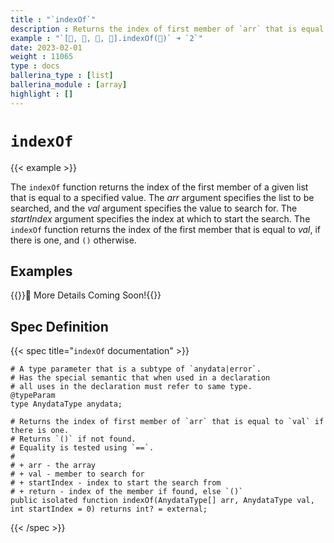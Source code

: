 ```yaml
---
title : "`indexOf`"
description : Returns the index of first member of `arr` that is equal to `val` if there is one.
example : "`[🍎, 🍇, 🍌, 🍓].indexOf(🍌)` ➜ `2`"
date: 2023-02-01
weight : 11065
type : docs
ballerina_type : [list]
ballerina_module : [array]
highlight : []
---
```


# `indexOf`

{{< example >}}

The `indexOf` function returns the index of the first member of a given list that is equal to a specified value. The _arr_ argument specifies the list to be searched, and the _val_ argument specifies the value to search for. The _startIndex_ argument specifies the index at which to start the search. The `indexOf` function returns the index of the first member that is equal to _val_, if there is one, and `()` otherwise.

## Examples

{{<hint>}}🚧 More Details Coming Soon!{{</hint>}}

## Spec Definition

{{< spec title="`indexOf` documentation" >}}

```ballerina
# A type parameter that is a subtype of `anydata|error`.
# Has the special semantic that when used in a declaration
# all uses in the declaration must refer to same type.
@typeParam
type AnydataType anydata;

# Returns the index of first member of `arr` that is equal to `val` if there is one.
# Returns `()` if not found.
# Equality is tested using `==`.
#
# + arr - the array
# + val - member to search for
# + startIndex - index to start the search from
# + return - index of the member if found, else `()`
public isolated function indexOf(AnydataType[] arr, AnydataType val, int startIndex = 0) returns int? = external;
```

{{< /spec >}}
